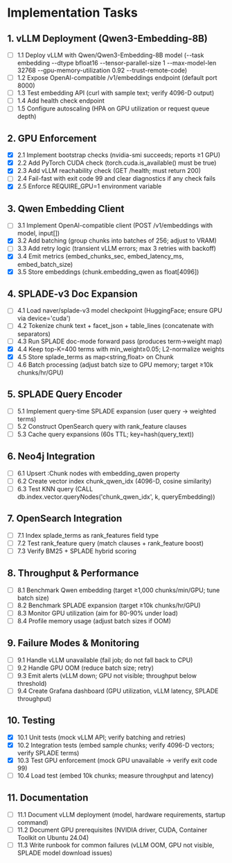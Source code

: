 # Implementation Tasks

## 1. vLLM Deployment (Qwen3-Embedding-8B)

- [ ] 1.1 Deploy vLLM with Qwen/Qwen3-Embedding-8B model (--task embedding --dtype bfloat16 --tensor-parallel-size 1 --max-model-len 32768 --gpu-memory-utilization 0.92 --trust-remote-code)
- [ ] 1.2 Expose OpenAI-compatible /v1/embeddings endpoint (default port 8000)
- [ ] 1.3 Test embedding API (curl with sample text; verify 4096-D output)
- [ ] 1.4 Add health check endpoint
- [ ] 1.5 Configure autoscaling (HPA on GPU utilization or request queue depth)

## 2. GPU Enforcement

- [x] 2.1 Implement bootstrap checks (nvidia-smi succeeds; reports ≥1 GPU)
- [x] 2.2 Add PyTorch CUDA check (torch.cuda.is_available() must be true)
- [x] 2.3 Add vLLM reachability check (GET /health; must return 200)
- [ ] 2.4 Fail-fast with exit code 99 and clear diagnostics if any check fails
- [x] 2.5 Enforce REQUIRE_GPU=1 environment variable

## 3. Qwen Embedding Client

- [ ] 3.1 Implement OpenAI-compatible client (POST /v1/embeddings with model, input[])
- [x] 3.2 Add batching (group chunks into batches of 256; adjust to VRAM)
- [ ] 3.3 Add retry logic (transient vLLM errors; max 3 retries with backoff)
- [x] 3.4 Emit metrics (embed_chunks_sec, embed_latency_ms, embed_batch_size)
- [x] 3.5 Store embeddings (chunk.embedding_qwen as float[4096])

## 4. SPLADE-v3 Doc Expansion

- [ ] 4.1 Load naver/splade-v3 model checkpoint (HuggingFace; ensure GPU via device='cuda')
- [ ] 4.2 Tokenize chunk text + facet_json + table_lines (concatenate with separators)
- [ ] 4.3 Run SPLADE doc-mode forward pass (produces term→weight map)
- [x] 4.4 Keep top-K=400 terms with min_weight≥0.05; L2-normalize weights
- [x] 4.5 Store splade_terms as map<string,float> on Chunk
- [ ] 4.6 Batch processing (adjust batch size to GPU memory; target ≥10k chunks/hr/GPU)

## 5. SPLADE Query Encoder

- [ ] 5.1 Implement query-time SPLADE expansion (user query → weighted terms)
- [ ] 5.2 Construct OpenSearch query with rank_feature clauses
- [ ] 5.3 Cache query expansions (60s TTL; key=hash(query_text))

## 6. Neo4j Integration

- [ ] 6.1 Upsert :Chunk nodes with embedding_qwen property
- [ ] 6.2 Create vector index chunk_qwen_idx (4096-D, cosine similarity)
- [ ] 6.3 Test KNN query (CALL db.index.vector.queryNodes('chunk_qwen_idx', k, queryEmbedding))

## 7. OpenSearch Integration

- [ ] 7.1 Index splade_terms as rank_features field type
- [ ] 7.2 Test rank_feature query (match clauses + rank_feature boost)
- [ ] 7.3 Verify BM25 + SPLADE hybrid scoring

## 8. Throughput & Performance

- [ ] 8.1 Benchmark Qwen embedding (target ≥1,000 chunks/min/GPU; tune batch size)
- [ ] 8.2 Benchmark SPLADE expansion (target ≥10k chunks/hr/GPU)
- [ ] 8.3 Monitor GPU utilization (aim for 80-90% under load)
- [ ] 8.4 Profile memory usage (adjust batch sizes if OOM)

## 9. Failure Modes & Monitoring

- [ ] 9.1 Handle vLLM unavailable (fail job; do not fall back to CPU)
- [ ] 9.2 Handle GPU OOM (reduce batch size; retry)
- [ ] 9.3 Emit alerts (vLLM down; GPU not visible; throughput below threshold)
- [ ] 9.4 Create Grafana dashboard (GPU utilization, vLLM latency, SPLADE throughput)

## 10. Testing

- [x] 10.1 Unit tests (mock vLLM API; verify batching and retries)
- [x] 10.2 Integration tests (embed sample chunks; verify 4096-D vectors; verify SPLADE terms)
- [x] 10.3 Test GPU enforcement (mock GPU unavailable → verify exit code 99)
- [ ] 10.4 Load test (embed 10k chunks; measure throughput and latency)

## 11. Documentation

- [ ] 11.1 Document vLLM deployment (model, hardware requirements, startup command)
- [ ] 11.2 Document GPU prerequisites (NVIDIA driver, CUDA, Container Toolkit on Ubuntu 24.04)
- [ ] 11.3 Write runbook for common failures (vLLM OOM, GPU not visible, SPLADE model download issues)
